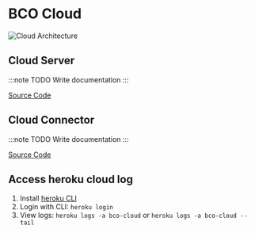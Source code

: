 # BCO Cloud

![Cloud Architecture](/img/bco/cloud/BCOCloudArchitecture.svg)

## Cloud Server

:::note TODO
Write documentation
:::

[Source Code](https://github.com/openbase/bco.cloud)

## Cloud Connector

:::note TODO
Write documentation
:::

[Source Code](https://github.com/openbase/bco.app/tree/master/cloudconnector)

## Access heroku cloud log
1. Install [heroku CLI](https://devcenter.heroku.com/articles/heroku-cli)
2. Login with CLI: ```heroku login```
3. View logs: ```heroku logs -a bco-cloud``` or ```heroku logs -a bco-cloud --tail``` 
